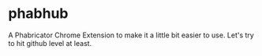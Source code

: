 # phabhub
A Phabricator Chrome Extension to make it a little bit easier to use. Let's try to hit github level at least.
